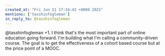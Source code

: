 ```yaml
---
created_at: "Fri Jun 11 17:34:42 +0000 2021"
mentions: ['tasshinfogleman']
in_reply_to: @tasshinfogleman
---
```


@tasshinfogleman +1. I think that's the most important part of online education going forward. I'm building what I'm calling a community-driven course. The goal is to get the effectiveness of a cohort based course but at the price point of a MOOC.